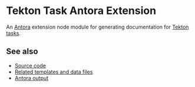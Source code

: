 # Tekton Task Antora Extension

An [Antora](https://antora.org) extension node module for generating
documentation for [Tekton tasks](https://tekton.dev/docs/pipelines/tasks/).

## See also
* [Source code](https://github.com/hacbs-contract/ec-cli/tree/main/tekton-task-antora-extension/)
* [Related templates and data files](https://github.com/hacbs-contract/ec-cli/tree/main/docs/)
* [Antora output](https://hacbs-contract.github.io/ec-cli/main/tasks.html)
